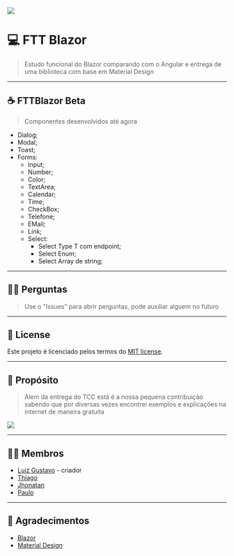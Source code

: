<img src="https://www.evertop.pl/wp-content/uploads/2021/01/grafiki_blog_blazor-06-1024x323.jpg">

# 💻 **FTT Blazor**
> Estudo funcional do Blazor comparando com o Angular e entrega de uma biblioteca com base em Material Design

---

## ☕ **FTTBlazor Beta**
> Componentes desenvolvidos até agora
- Dialog;
- Modal;
- Toast;
- Forms:
  - Input;
  - Number;
  - Color;
  - TextArea;
  - Calendar;
  - Time;
  - CheckBox;
  - Telefone;
  - EMail;
  - Link;
  - Select:
    - Select Type T com endpoint;
    - Select Enum;
    - Select Array de string;
 
---
  
## 🙇🏻 **Perguntas**
> Use o "Issues" para abrir perguntas, pode auxiliar alguem no futuro

---

## 📜 **License**

Este projeto é licenciado pelos termos do [MIT license](LICENSE).

---

## 🚀 **Propósito**
> Alem da entrega do TCC está é a nossa pequena contribuição sabendo que por diversas vezes encontrei exemplos e explicações na internet de maneira gratuita

<img src="https://cdn.dribbble.com/users/2401141/screenshots/5487982/developers-gif-showcase.gif">

---

## 🙋🏻 **Membros**

- [Luiz Gustavo](https://github.com/luizgustavo77) - criador
- [Thiago](https://github.com/thiagofernandes101)
- [Jhonatan](https://github.com/JhonatanMatos)
- [Paulo](https://github.com/paulopatrocinio)

---

## 💼 **Agradecimentos**
- [Blazor](https://blazor.net)
- [Material Design](https://material.io/components/)
